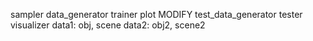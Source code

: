 sampler data_generator trainer plot MODIFY test_data_generator tester visualizer
data1: obj, scene
data2: obj2, scene2